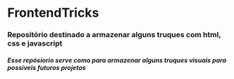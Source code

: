# FrontendTricks
<h3>Repositório destinado a armazenar alguns truques com html, css e javascript</h3>
<h5>Esse repósiorio serve como para armazenar alguns truques visuais para possíveis futuros projetos</h5>
